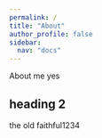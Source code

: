 ```yaml
---
permalink: /
title: "About"
author_profile: false
sidebar:
  nav: "docs"
---
```


About me yes

## heading 2

the old faithful1234
